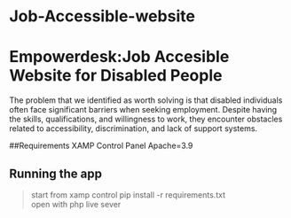 # Job-Accessible-website

# Empowerdesk:Job Accesible Website for Disabled People

The problem that we identified as worth solving is that  disabled individuals often face significant barriers when seeking employment. Despite having the skills, qualifications, and willingness to work, they encounter obstacles related to accessibility, discrimination, and lack of support systems. 

##Requirements
XAMP Control Panel
Apache=3.9

##  Running the app
> start from xamp control
> pip install -r requirements.txt <br>
> open with php live sever
